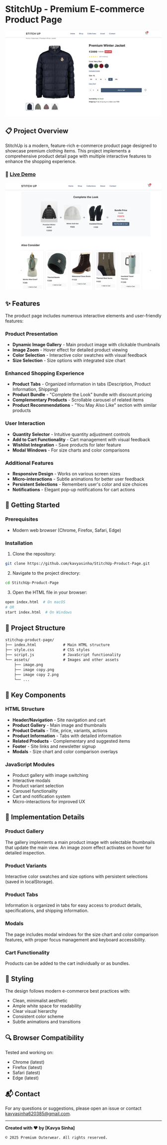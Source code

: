 # StitchUp - Premium E-commerce Product Page

![StitchUp Logo](./assets/2.png)

## 📋 Project Overview

StitchUp is a modern, feature-rich e-commerce product page designed to showcase premium clothing items. This project implements a comprehensive product detail page with multiple interactive features to enhance the shopping experience.

### 🌟 [Live Demo](https://your-demo-link-here.com)

![Product Page Screenshot](./assets/1.png)

## ✨ Features

The product page includes numerous interactive elements and user-friendly features:

### Product Presentation
- **Dynamic Image Gallery** - Main product image with clickable thumbnails
- **Image Zoom** - Hover effect for detailed product viewing
- **Color Selection** - Interactive color swatches with visual feedback
- **Size Selection** - Size options with integrated size chart

### Enhanced Shopping Experience
- **Product Tabs** - Organized information in tabs (Description, Product Information, Shipping)
- **Product Bundle** - "Complete the Look" bundle with discount pricing
- **Complementary Products** - Scrollable carousel of related items
- **Product Recommendations** - "You May Also Like" section with similar products

### User Interaction
- **Quantity Selector** - Intuitive quantity adjustment controls
- **Add to Cart Functionality** - Cart management with visual feedback
- **Wishlist Integration** - Save products for later feature
- **Modal Windows** - For size charts and color comparisons

### Additional Features
- **Responsive Design** - Works on various screen sizes
- **Micro-interactions** - Subtle animations for better user feedback
- **Persistent Selections** - Remembers user's color and size choices
- **Notifications** - Elegant pop-up notifications for cart actions

## 🚀 Getting Started

### Prerequisites
- Modern web browser (Chrome, Firefox, Safari, Edge)

### Installation

1. Clone the repository:
```bash
git clone https://github.com/kavyasinha/StitchUp-Product-Page.git
```

2. Navigate to the project directory:
```bash
cd StitchUp-Product-Page
```

3. Open the HTML file in your browser:
```bash
open index.html  # On macOS
# OR
start index.html  # On Windows
```

## 🔧 Project Structure

```
stitchup-product-page/
├── index.html            # Main HTML structure
├── style.css             # CSS styles
├── script.js             # JavaScript functionality
└── assets/               # Images and other assets
    ├── image.png
    ├── image copy.png
    ├── image copy 2.png
    └── ...
```

## 🧩 Key Components

### HTML Structure
- **Header/Navigation** - Site navigation and cart
- **Product Gallery** - Main image and thumbnails
- **Product Details** - Title, price, variants, actions
- **Product Information** - Tabs with detailed information
- **Related Products** - Complementary and suggested items
- **Footer** - Site links and newsletter signup
- **Modals** - Size chart and color comparison overlays

### JavaScript Modules
- Product gallery with image switching
- Interactive modals
- Product variant selection
- Carousel functionality
- Cart and notification system
- Micro-interactions for improved UX

## 📝 Implementation Details

### Product Gallery
The gallery implements a main product image with selectable thumbnails that update the main view. An image zoom effect activates on hover for detailed inspection.

### Product Variants
Interactive color swatches and size options with persistent selections (saved in localStorage).

### Product Tabs
Information is organized in tabs for easy access to product details, specifications, and shipping information.

### Modals
The page includes modal windows for the size chart and color comparison features, with proper focus management and keyboard accessibility.

### Cart Functionality
Products can be added to the cart individually or as bundles.

## 🎨 Styling

The design follows modern e-commerce best practices with:
- Clean, minimalist aesthetic
- Ample white space for readability
- Clear visual hierarchy
- Consistent color scheme
- Subtle animations and transitions

## 🔍 Browser Compatibility

Tested and working on:
- Chrome (latest)
- Firefox (latest)
- Safari (latest)
- Edge (latest)

## 📬 Contact

For any questions or suggestions, please open an issue or contact [kavyasinha620385@gmail.com](mailto:kavyasinha620385@gmail.com).

---

**Created with ❤️ by [Kavya Sinha]**
```
© 2025 Premium Outerwear. All rights reserved.
```
